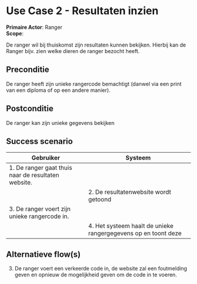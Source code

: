 # Use Case 2 - Resultaten inzien

**Primaire Actor**: Ranger
<br />
**Scope**:

De ranger wil bij thuiskomst zijn resultaten kunnen bekijken. Hierbij kan de Ranger bijv. zien welke dieren de ranger bezocht heeft.

## Preconditie

De ranger heeft zijn unieke rangercode bemachtigt (danwel via een print van een diploma of op een andere manier).

## Postconditie

De ranger kan zijn unieke gegevens bekijken

## Success scenario

|Gebruiker|Systeem|
|---|---|
|1. De ranger gaat thuis naar de resultaten website.|   |
|| 2. De resultatenwebsite wordt getoond|
|3. De ranger voert zijn unieke rangercode in.||
||4. Het systeem haalt de unieke rangergegevens op en toont deze|

## Alternatieve flow(s)

3. De ranger voert een verkeerde code in, de website zal een foutmelding geven en opnieuw de mogelijkheid geven om de code in te voeren.

